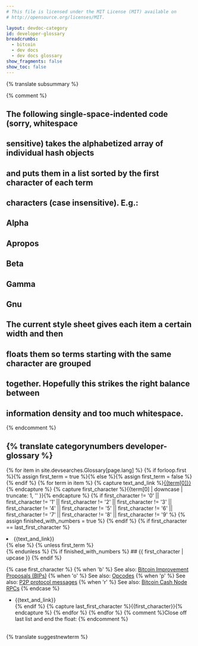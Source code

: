 ```yaml
---
# This file is licensed under the MIT License (MIT) available on
# http://opensource.org/licenses/MIT.

layout: devdoc-category
id: developer-glossary
breadcrumbs:
  - bitcoin
  - dev docs
  - dev docs glossary
show_fragments: false
show_toc: false
---
```


<div markdown="block" class="notice">
<span markdown="span">{% translate subsummary %}</span>
</div>

{% comment %}
## The following single-space-indented code (sorry, whitespace
## sensitive) takes the alphabetized array of individual hash objects
## and puts them in a list sorted by the first character of each term
## characters (case insensitive). E.g.:
##
##     Alpha
##     Apropos
##
##     Beta
##
##     Gamma
##     Gnu
##
## The current style sheet gives each item a certain width and then
## floats them so terms starting with the same character are grouped
## together. Hopefully this strikes the right balance between
## information density and too much whitespace.
{% endcomment %}
## {% translate categorynumbers developer-glossary %}
<!-- no subhead-links here -->
{% for item in site.devsearches.Glossary[page.lang] %}
{% if forloop.first %}{% assign first_term = true %}{% else %}{% assign first_term = false %}{% endif %}
{% for term in item %}
 {% capture text_and_link %}<a href="{{term[1]}}">{{term[0]}}</a>{% endcapture %}
 {% capture first_character %}{{term[0] | downcase | truncate: 1, '' }}{% endcapture %}
 {% if first_character != '0' ||
       first_character != '1' ||
       first_character != '2' ||
       first_character != '3' ||
       first_character != '4' ||
       first_character != '5' ||
       first_character != '6' ||
       first_character != '7' ||
       first_character != '8' ||
       first_character != '9' %}
  {% assign finished_with_numbers = true %}
 {% endif %}
 {% if first_character == last_first_character %}
  <li markdown="span">{{text_and_link}}</li>
 {% else %}
  {% unless first_term %}
   </ul><br class="clear">
  {% endunless %}
  {% if finished_with_numbers %}
## {{ first_character | upcase }}
<!-- no subhead-links here -->
  {% endif %}

  {% case first_character %}
  {% when 'b' %}
   See also: [Bitcoin Improvement Proposals (BIPs)](https://github.com/bitcoin/bips#readme)
  {% when 'o' %}
   See also: [Opcodes](https://en.bitcoin.it/wiki/Script#Words)
  {% when 'p' %}
   See also: [P2P protocol messages](/en/developer-reference#data-messages)
  {% when 'r' %}
   See also: [Bitcoin Cash Node RPCs](/en/developer-reference#rpc-quick-reference)
  {% endcase %}

  <ul class="wrapped_list">
  <li markdown="span">{{text_and_link}}</li>
 {% endif %}
 {% capture last_first_character %}{{first_character}}{% endcapture %}
{% endfor %}
{% endfor %}
{% comment %}Close off last list and end the float: {% endcomment %}
</ul><br class="clear">

<div markdown="block" class="notice">
<span markdown="span">{% translate suggestnewterm %}</span>
</div>

[1]: {{site.repo}}/issues/new?title=New%20glossary%20term%20suggestion:
